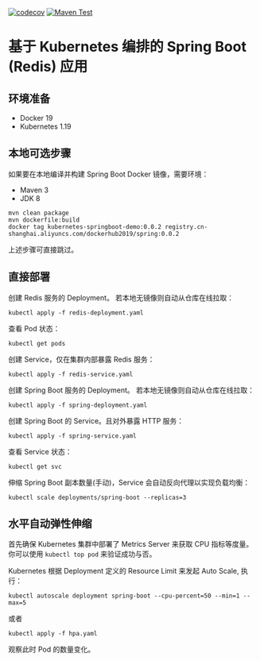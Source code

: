 [![codecov](https://codecov.io/gh/Lonor/kubernetes-springboot-demo/branch/master/graph/badge.svg?token=VMFJJQWK15)](https://codecov.io/gh/Lonor/kubernetes-springboot-demo)
[![Maven Test](https://github.com/Lonor/kubernetes-springboot-demo/actions/workflows/ci.yaml/badge.svg)](https://github.com/Lonor/kubernetes-springboot-demo/actions/workflows/ci.yaml)

# 基于 Kubernetes 编排的 Spring Boot (Redis) 应用

## 环境准备
- Docker 19
- Kubernetes 1.19

## 本地可选步骤

如果要在本地编译并构建 Spring Boot Docker 镜像，需要环境：
- Maven 3
- JDK 8

```shell script
mvn clean package
mvn dockerfile:build
docker tag kubernetes-springboot-demo:0.0.2 registry.cn-shanghai.aliyuncs.com/dockerhub2019/spring:0.0.2   
```

上述步骤可直接跳过。

## 直接部署

创建 Redis 服务的 Deployment。 若本地无镜像则自动从仓库在线拉取：
```shell script
kubectl apply -f redis-deployment.yaml
```

查看 Pod 状态：
```shell script
kubectl get pods                                                                                                                                                                          
```

创建 Service，仅在集群内部暴露 Redis 服务：
```shell script
kubectl apply -f redis-service.yaml
```

创建 Spring Boot 服务的 Deployment。 若本地无镜像则自动从仓库在线拉取：
```shell script
kubectl apply -f spring-deployment.yaml
```

创建 Spring Boot 的 Service。且对外暴露 HTTP 服务：
```shell script
kubectl apply -f spring-service.yaml
```

查看 Service 状态：
```shell script
kubectl get svc
```

伸缩 Spring Boot 副本数量(手动)，Service 会自动反向代理以实现负载均衡：
```shell script
kubectl scale deployments/spring-boot --replicas=3  
```

## 水平自动弹性伸缩

首先确保 Kubernetes 集群中部署了 Metrics Server 来获取 CPU 指标等度量。
你可以使用 `kubectl top pod` 来验证成功与否。

Kubernetes 根据 Deployment 定义的 Resource Limit 来发起 Auto Scale, 执行：
```shell script
kubectl autoscale deployment spring-boot --cpu-percent=50 --min=1 --max=5
```

或者
```
kubectl apply -f hpa.yaml
```

观察此时 Pod 的数量变化。
